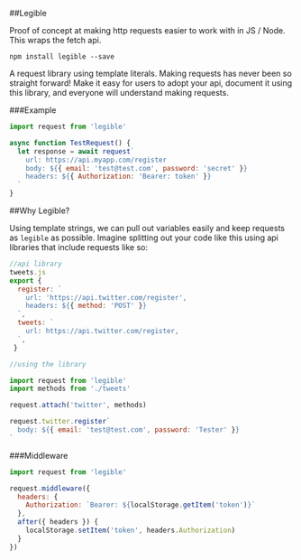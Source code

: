 ##Legible

Proof of concept at making http requests easier to work with in JS / Node. This wraps the fetch api.

```
npm install legible --save
```

A request library using template literals. Making requests has never been so straight forward! Make it easy for users to adopt your api, document it using this library, and everyone will understand making requests. 

###Example

```js
import request from 'legible'

async function TestRequest() {
  let response = await request`
    url: https://api.myapp.com/register
    body: ${{ email: 'test@test.com', password: 'secret' }}
    headers: ${{ Authorization: 'Bearer: token' }}
  `
}
```

##Why Legible?

Using template strings, we can pull out variables easily and keep requests as `legible` as possible. Imagine splitting out your code like this using api libraries that include requests like so:

```js
//api library
tweets.js
export { 
  register: `
    url: 'https://api.twitter.com/register', 
    headers: ${{ method: 'POST' }} 
  `,
  tweets: `
    url: https://api.twitter.com/register, 
  `,
 }

//using the library

import request from 'legible'
import methods from './tweets'

request.attach('twitter', methods)

request.twitter.register`
  body: ${{ email: 'test@test.com', password: 'Tester' }}
`
```

###Middleware


```js
import request from 'legible'

request.middleware({
  headers: {
    Authorization: `Bearer: ${localStorage.getItem('token')}`
  },
  after({ headers }) {
    localStorage.setItem('token', headers.Authorization)
  }
})
```
